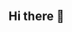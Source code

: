## Hi there 👋


<!--
**Anuj-cmd108/Anuj-cmd108** is a ✨ _special_ ✨ repository because its `README.md` (this file) appears on your GitHub profile.

## #30NitesOfCode:
  [Check out my progress!](https://www.codedex.io/@Anuj-cmd108/30-nites-of-code)  
  ![@Anuj-cmd108 #30NitesOfCode](https://www.codedex.io/api/petStatus?user=Anuj-cmd108)

- 🔭 I’m currently working on ...
- 🌱 I’m currently learning ...
- 👯 I’m looking to collaborate on ...
- 🤔 I’m looking for help with ...
- 💬 Ask me about ...
- 📫 How to reach me: ...
- 😄 Pronouns: ...
- ⚡ Fun fact: ...
-->
